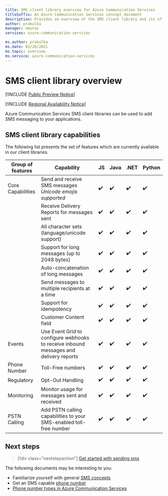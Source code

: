 ```yaml
---
title: SMS client library overview for Azure Communication Services
titleSuffix: An Azure Communication Services concept document
description: Provides an overview of the SMS client library and its offerings.
author: prakulka
manager: nmurav
services: azure-communication-services

ms.author: prakulka
ms.date: 03/26/2021
ms.topic: overview
ms.service: azure-communication-services
---
```

# SMS client library overview

[!INCLUDE [Public Preview Notice](../../includes/public-preview-include.md)]


[!INCLUDE [Regional Availability Notice](../../includes/regional-availability-include.md)]

Azure Communication Services SMS client libraries can be used to add SMS messaging to your applications.

## SMS client library capabilities

The following list presents the set of features which are currently available in our client libraries.

| Group of features | Capability                                                                            | JS  | Java | .NET | Python |
| ----------------- | ------------------------------------------------------------------------------------- | --- | ---- | ---- | ------ |
| Core Capabilities | Send and receive SMS messages </br> *Unicode emojis supported*                        | ✔️   | ✔️    | ✔️    | ✔️      |
|                   | Receive Delivery Reports for messages sent                                            | ✔️   | ✔️    | ✔️    | ✔️      |
|                   | All character sets (language/unicode support)                                         | ✔️   | ✔️    | ✔️    | ✔️      |
|                   | Support for long messages (up to 2048 bytes)                                          | ✔️   | ✔️    | ✔️    | ✔️      |
|                   | Auto-concatenation of long messages                                                   | ✔️   | ✔️    | ✔️    | ✔️      |
|                   | Send messages to multiple recipients at a time                                        | ✔️   | ✔️    | ✔️    | ✔️      |
|                   | Support for idempotency                                                               | ✔️   | ✔️    | ✔️    | ✔️      |
|                   | Customer Content field                                                                | ✔️   | ✔️    | ✔️    | ✔️      |
| Events            | Use Event Grid to configure webhooks to receive inbound messages and delivery reports | ✔️   | ✔️    | ✔️    | ✔️      |
| Phone Number      | Toll-Free numbers                                                                     | ✔️   | ✔️    | ✔️    | ✔️      |
| Regulatory        | Opt-Out Handling                                                                      | ✔️   | ✔️    | ✔️    | ✔️      |
| Monitoring        | Monitor usage for messages sent and received                                          | ✔️   | ✔️    | ✔️    | ✔️      |
| PSTN Calling      | Add PSTN calling capabilities to your SMS-enabled toll-free number                    | ✔️   | ✔️    | ✔️    | ✔️      |

## Next steps

> [!div class="nextstepaction"]
> [Get started with sending sms](../../quickstarts/telephony-sms/send.md)

The following documents may be interesting to you:

- Familiarize yourself with general [SMS concepts](../telephony-sms/concepts.md)
- Get an SMS capable [phone number](../../quickstarts/telephony-sms/get-phone-number.md)
- [Phone number types in Azure Communication Services](../telephony-sms/plan-solution.md)
